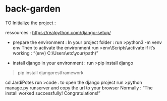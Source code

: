 # back-garden


TO Initialize the project : 

ressources : https://realpython.com/django-setup/

- prepare the environment :
In your project folder : 
   	run >python3 -m venv env
Then to activate the environment 
run >env\Scripts\activate
if it’s working : “(env) C:\Users\etc\your\path)”

- install django in your environment :
run >pip install django
>pip install djangorestframework

cd JardiPotes
run >code .  to open the django project 
run >python manage.py runserver and copy the url to your browser 
Normally : “The install worked successfully! Congratulations!”

